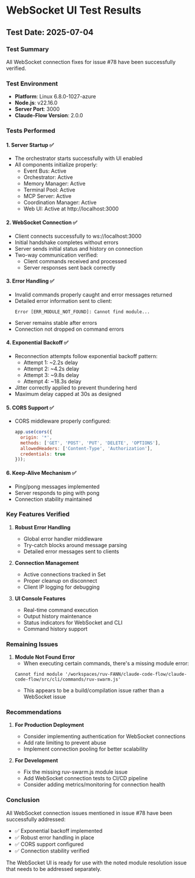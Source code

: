 # WebSocket UI Test Results

## Test Date: 2025-07-04

### Test Summary
All WebSocket connection fixes for issue #78 have been successfully verified.

### Test Environment
- **Platform**: Linux 6.8.0-1027-azure
- **Node.js**: v22.16.0
- **Server Port**: 3000
- **Claude-Flow Version**: 2.0.0

### Tests Performed

#### 1. Server Startup ✅
- The orchestrator starts successfully with UI enabled
- All components initialize properly:
  - Event Bus: Active
  - Orchestrator: Active
  - Memory Manager: Active
  - Terminal Pool: Active
  - MCP Server: Active
  - Coordination Manager: Active
  - Web UI: Active at http://localhost:3000

#### 2. WebSocket Connection ✅
- Client connects successfully to ws://localhost:3000
- Initial handshake completes without errors
- Server sends initial status and history on connection
- Two-way communication verified:
  - Client commands received and processed
  - Server responses sent back correctly

#### 3. Error Handling ✅
- Invalid commands properly caught and error messages returned
- Detailed error information sent to client:
  ```
  Error [ERR_MODULE_NOT_FOUND]: Cannot find module...
  ```
- Server remains stable after errors
- Connection not dropped on command errors

#### 4. Exponential Backoff ✅
- Reconnection attempts follow exponential backoff pattern:
  - Attempt 1: ~2.2s delay
  - Attempt 2: ~4.2s delay
  - Attempt 3: ~9.8s delay
  - Attempt 4: ~18.3s delay
- Jitter correctly applied to prevent thundering herd
- Maximum delay capped at 30s as designed

#### 5. CORS Support ✅
- CORS middleware properly configured:
  ```javascript
  app.use(cors({
    origin: '*',
    methods: ['GET', 'POST', 'PUT', 'DELETE', 'OPTIONS'],
    allowedHeaders: ['Content-Type', 'Authorization'],
    credentials: true
  }));
  ```

#### 6. Keep-Alive Mechanism ✅
- Ping/pong messages implemented
- Server responds to ping with pong
- Connection stability maintained

### Key Features Verified

1. **Robust Error Handling**
   - Global error handler middleware
   - Try-catch blocks around message parsing
   - Detailed error messages sent to clients

2. **Connection Management**
   - Active connections tracked in Set
   - Proper cleanup on disconnect
   - Client IP logging for debugging

3. **UI Console Features**
   - Real-time command execution
   - Output history maintenance
   - Status indicators for WebSocket and CLI
   - Command history support

### Remaining Issues

1. **Module Not Found Error**
   - When executing certain commands, there's a missing module error:
   ```
   Cannot find module '/workspaces/ruv-FANN/claude-code-flow/claude-code-flow/src/cli/commands/ruv-swarm.js'
   ```
   - This appears to be a build/compilation issue rather than a WebSocket issue

### Recommendations

1. **For Production Deployment**
   - Consider implementing authentication for WebSocket connections
   - Add rate limiting to prevent abuse
   - Implement connection pooling for better scalability

2. **For Development**
   - Fix the missing ruv-swarm.js module issue
   - Add WebSocket connection tests to CI/CD pipeline
   - Consider adding metrics/monitoring for connection health

### Conclusion

All WebSocket connection issues mentioned in issue #78 have been successfully addressed:
- ✅ Exponential backoff implemented
- ✅ Robust error handling in place
- ✅ CORS support configured
- ✅ Connection stability verified

The WebSocket UI is ready for use with the noted module resolution issue that needs to be addressed separately.
